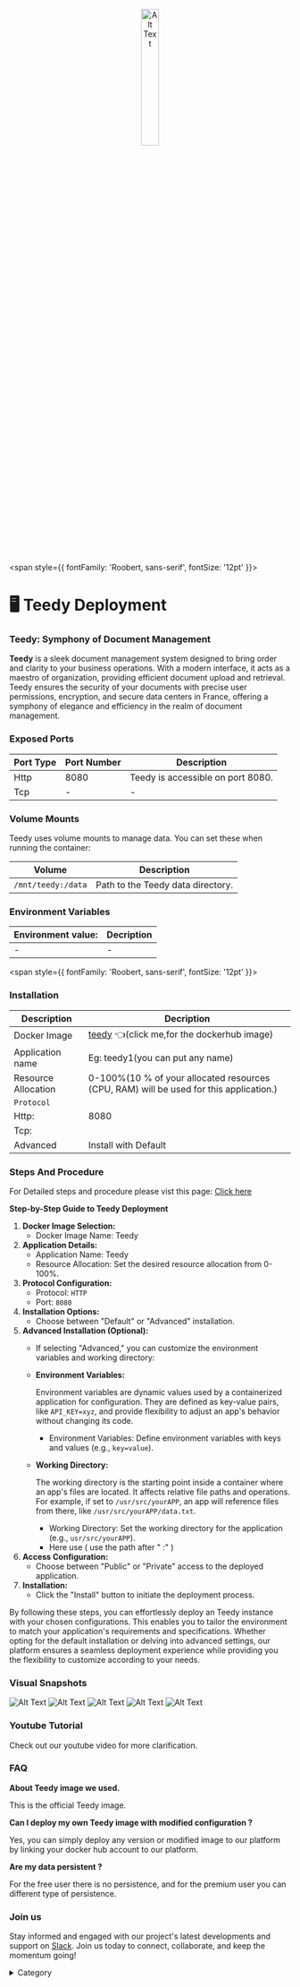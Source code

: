 <p align="center">
  <img src="/img/fnn.jpg" alt="Alt Text" width="25%"/>
</p> 

<span style={{ fontFamily: 'Roobert, sans-serif', fontSize: '12pt' }}>

# 🖥 Teedy Deployment
### Teedy: Symphony of Document Management

**Teedy** is a sleek document management system designed to bring order and clarity to your business operations. With a modern interface, it acts as a maestro of organization, providing efficient document upload and retrieval. Teedy ensures the security of your documents with precise user permissions, encryption, and secure data centers in France, offering a symphony of elegance and efficiency in the realm of document management.

### Exposed Ports

| Port Type | Port Number | Description                   |
| --------- | ----------- | ----------------------------- |
| Http      | 8080        | Teedy is accessible on port 8080.|
| Tcp       | -           | -             |

### Volume Mounts

Teedy uses volume mounts to manage data. You can set these when running the container:

| Volume                         | Description                    |
| ------------------------------ | ------------------------------ |
| `/mnt/teedy:/data`             | Path to the Teedy data directory.|


### Environment Variables


|   **Environment value:**          | Decription                                                                                                               | 
| --------------------- | ------                                                                                                                   | 
|-       |  -                              |

</span>


<span style={{ fontFamily: 'Roobert, sans-serif', fontSize: '12pt' }}>

### Installation


|  Description          | Decription                                                                                                               | 
| --------------------- | ------                                                                                                                   | 
| Docker Image          |   [teedy](https://hub.docker.com/r/jdreinhardt/teedy) 👈(click me,for the dockerhub image)                                   |
| Application name      |  Eg: teedy1(you can put any name)                                                                                        | 
| Resource Allocation   |  0-100%(10 % of your allocated resources (CPU, RAM) will be used for this application.)                                  | 
| `Protocol`            |                                                                                                                          | 
|  Http:                |     8080                                                                                                                     |
|  Tcp:                 |                                                                                                                        | 
|    Advanced           |    Install with Default                                                                                                  |
                                                                    

### Steps And Procedure

For Detailed steps and procedure please vist this page: [Click here](https://techscaleinfinite.github.io/introduction/cloud-float/Steps%20and%20procedure)

**Step-by-Step Guide to Teedy  Deployment**

1. **Docker Image Selection:**
   * Docker Image Name: Teedy
2. **Application Details:**
   * Application Name:  Teedy
   * Resource Allocation: Set the desired resource allocation from 0-100%.
3. **Protocol Configuration:**
   * Protocol: `HTTP`
   * Port: `8080`
4. **Installation Options:**
   * Choose between "Default" or "Advanced" installation.
5. **Advanced Installation (Optional):**
   * If selecting "Advanced," you can customize the environment variables and working directory:
   *   **Environment Variables:**

       Environment variables are dynamic values used by a containerized application for configuration. They are defined as key-value pairs, like `API_KEY=xyz`, and provide flexibility to adjust an app's behavior without changing its code.

       * Environment Variables: Define environment variables with keys and values (e.g., `key=value`).
   *   **Working Directory:**

       The working directory is the starting point inside a container where an app's files are located. It affects relative file paths and operations. For example, if set to `/usr/src/yourAPP`, an app will reference files from there, like `/usr/src/yourAPP/data.txt`.

       * Working Directory: Set the working directory for the application (e.g., `usr/src/yourAPP`).
       * Here use ( use the path after   " :"  )
6. **Access Configuration:**
   * Choose between "Public" or "Private" access to the deployed application.
7. **Installation:**
   * Click the "Install" button to initiate the deployment process.

By following these steps, you can effortlessly deploy an  Teedy instance with your chosen configurations. This enables you to tailor the environment to match your application's requirements and specifications. Whether opting for the default installation or delving into advanced settings, our platform ensures a seamless deployment experience while providing you the flexibility to customize according to your needs.

### Visual Snapshots

![Alt Text](/img/ddd2.jpg)
![Alt Text](/img/dfr5.jpg)
![Alt Text](/img/dd322.jpg)
![Alt Text](/img/dwr.jpg)
![Alt Text](/img/sw2.jpg)

### Youtube Tutorial&#x20;

Check out our youtube video for more clarification.



### FAQ

**About Teedy image we used.**

This is the official  Teedy image.

**Can I deploy my own Teedy image with modified configuration ?**

Yes, you can simply deploy any version or modified image to our platform by linking your docker hub account to our platform.

**Are my data persistent ?**

For the free user there is no persistence, and for the premium user you can different type of persistence.

### Join us

Stay informed and engaged with our project's latest developments and support on [Slack](https://app.slack.com/client/T04QS32JX6E/C04QKEWE146). Join us today to connect, collaborate, and keep the momentum going!&#x20;

<details>

<summary>Category</summary>

Kubernetes, cloud computing, DevOps, cloud services, hosting platform, container orchestration, cloud infrastructure, cloud deployment, cloud management, cloud technology, cloud solutions, Teedy&#x20;

</details>
</span>


